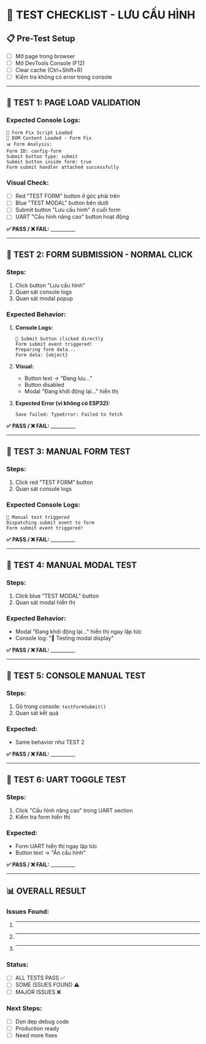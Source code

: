 # 🧪 **TEST CHECKLIST - LƯU CẤU HÌNH**

## **📋 Pre-Test Setup**
- [ ] Mở page trong browser
- [ ] Mở DevTools Console (F12)  
- [ ] Clear cache (Ctrl+Shift+R)
- [ ] Kiểm tra không có error trong console

---

## **🎯 TEST 1: PAGE LOAD VALIDATION**

### **Expected Console Logs:**
```
🚀 Form Fix Script Loaded
🚀 DOM Content Loaded - Form Fix
📊 Form Analysis:
Form ID: config-form
Submit button type: submit
Submit button inside form: true
Form submit handler attached successfully
```

### **Visual Check:**
- [ ] Red "TEST FORM" button ở góc phải trên
- [ ] Blue "TEST MODAL" button bên dưới
- [ ] Submit button "Lưu cấu hình" ở cuối form
- [ ] UART "Cấu hình nâng cao" button hoạt động

**✅ PASS / ❌ FAIL:** __________

---

## **🎯 TEST 2: FORM SUBMISSION - NORMAL CLICK**

### **Steps:**
1. Click button "Lưu cấu hình"
2. Quan sát console logs
3. Quan sát modal popup

### **Expected Behavior:**
1. **Console Logs:**
   ```
   🎯 Submit button clicked directly
   Form submit event triggered!
   Preparing form data...
   Form data: {object}
   ```

2. **Visual:**
   - Button text → "Đang lưu..."
   - Button disabled
   - Modal "Đang khởi động lại..." hiển thị

3. **Expected Error (vì không có ESP32):**
   ```
   Save failed: TypeError: Failed to fetch
   ```

**✅ PASS / ❌ FAIL:** __________

---

## **🎯 TEST 3: MANUAL FORM TEST**

### **Steps:**
1. Click red "TEST FORM" button
2. Quan sát console logs

### **Expected Console Logs:**
```
🧪 Manual test triggered
Dispatching submit event to form
Form submit event triggered!
```

**✅ PASS / ❌ FAIL:** __________

---

## **🎯 TEST 4: MANUAL MODAL TEST**

### **Steps:**
1. Click blue "TEST MODAL" button
2. Quan sát modal hiển thị

### **Expected Behavior:**
- Modal "Đang khởi động lại..." hiển thị ngay lập tức
- Console log: "🧪 Testing modal display"

**✅ PASS / ❌ FAIL:** __________

---

## **🎯 TEST 5: CONSOLE MANUAL TEST**

### **Steps:**
1. Gõ trong console: `testFormSubmit()`
2. Quan sát kết quả

### **Expected:**
- Same behavior như TEST 2

**✅ PASS / ❌ FAIL:** __________

---

## **🎯 TEST 6: UART TOGGLE TEST**

### **Steps:**
1. Click "Cấu hình nâng cao" trong UART section
2. Kiểm tra form hiển thị

### **Expected:**
- Form UART hiển thị ngay lập tức
- Button text → "Ẩn cấu hình"

**✅ PASS / ❌ FAIL:** __________

---

## **📊 OVERALL RESULT**

### **Issues Found:**
1. ________________________
2. ________________________
3. ________________________

### **Status:**
- [ ] ALL TESTS PASS ✅
- [ ] SOME ISSUES FOUND ⚠️  
- [ ] MAJOR ISSUES ❌

### **Next Steps:**
- [ ] Dọn dẹp debug code
- [ ] Production ready
- [ ] Need more fixes
